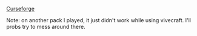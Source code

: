[Curseforge](https://www.curseforge.com/minecraft/mc-mods/jei)

Note: on another pack I played, it just didn't work while using vivecraft. I'll probs try to mess around there.